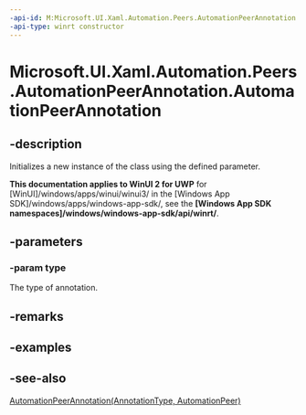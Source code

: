 ```yaml
---
-api-id: M:Microsoft.UI.Xaml.Automation.Peers.AutomationPeerAnnotation.#ctor(Microsoft.UI.Xaml.Automation.AnnotationType)
-api-type: winrt constructor
---
```


<!-- Method syntax
public AutomationPeerAnnotation(Windows.UI.Xaml.Automation.AnnotationType type)
-->

# Microsoft.UI.Xaml.Automation.Peers.AutomationPeerAnnotation.AutomationPeerAnnotation

## -description
Initializes a new instance of the  class using the defined parameter.

**This documentation applies to WinUI 2 for UWP** for [WinUI]/windows/apps/winui/winui3/ in the [Windows App SDK]/windows/apps/windows-app-sdk/, see the **[Windows App SDK namespaces]/windows/windows-app-sdk/api/winrt/**.

## -parameters
### -param type
The type of annotation.

## -remarks

## -examples

## -see-also
[AutomationPeerAnnotation(AnnotationType, AutomationPeer)](automationpeerannotation_automationpeerannotation_1693154183.md)
